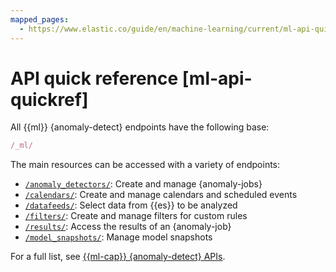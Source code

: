 ```yaml
---
mapped_pages:
  - https://www.elastic.co/guide/en/machine-learning/current/ml-api-quickref.html
---
```


# API quick reference [ml-api-quickref]

All {{ml}} {anomaly-detect} endpoints have the following base:

```js
/_ml/
```

The main resources can be accessed with a variety of endpoints:

* [`/anomaly_detectors/`](https://www.elastic.co/guide/en/elasticsearch/reference/current/ml-ad-apis.html#ml-api-anomaly-job-endpoint): Create and manage {anomaly-jobs}
* [`/calendars/`](https://www.elastic.co/guide/en/elasticsearch/reference/current/ml-ad-apis.html#ml-api-calendar-endpoint): Create and manage calendars and scheduled events
* [`/datafeeds/`](https://www.elastic.co/guide/en/elasticsearch/reference/current/ml-ad-apis.html#ml-api-datafeed-endpoint): Select data from {{es}} to be analyzed
* [`/filters/`](https://www.elastic.co/guide/en/elasticsearch/reference/current/ml-ad-apis.html#ml-api-filter-endpoint): Create and manage filters for custom rules
* [`/results/`](https://www.elastic.co/guide/en/elasticsearch/reference/current/ml-ad-apis.html#ml-api-result-endpoint): Access the results of an {anomaly-job}
* [`/model_snapshots/`](https://www.elastic.co/guide/en/elasticsearch/reference/current/ml-ad-apis.html#ml-api-snapshot-endpoint): Manage model snapshots

For a full list, see [{{ml-cap}} {anomaly-detect} APIs](https://www.elastic.co/guide/en/elasticsearch/reference/current/ml-ad-apis.html).
